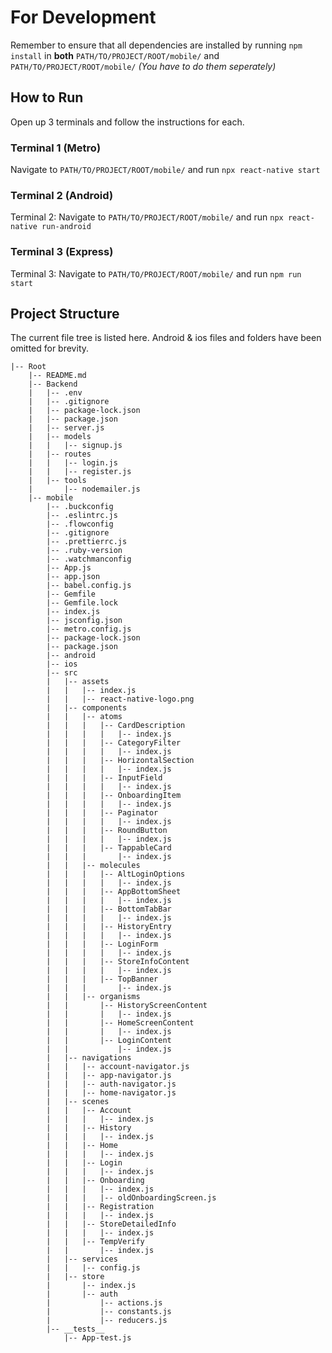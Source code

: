 # For Development

Remember to ensure that all dependencies are installed by running `npm install` in **both** `PATH/TO/PROJECT/ROOT/mobile/` and `PATH/TO/PROJECT/ROOT/mobile/` _(You have to do them seperately)_

## How to Run

Open up 3 terminals and follow the instructions for each.

### Terminal 1 (Metro)

Navigate to `PATH/TO/PROJECT/ROOT/mobile/` and run `npx react-native start`

### Terminal 2 (Android)

Terminal 2: Navigate to `PATH/TO/PROJECT/ROOT/mobile/` and run `npx react-native run-android`

### Terminal 3 (Express)

Terminal 3: Navigate to `PATH/TO/PROJECT/ROOT/mobile/` and run `npm run start`

## Project Structure

The current file tree is listed here. Android & ios files and folders have been omitted for brevity.

```
|-- Root
    |-- README.md
    |-- Backend
    |   |-- .env
    |   |-- .gitignore
    |   |-- package-lock.json
    |   |-- package.json
    |   |-- server.js
    |   |-- models
    |   |   |-- signup.js
    |   |-- routes
    |   |   |-- login.js
    |   |   |-- register.js
    |   |-- tools
    |       |-- nodemailer.js
    |-- mobile
        |-- .buckconfig
        |-- .eslintrc.js
        |-- .flowconfig
        |-- .gitignore
        |-- .prettierrc.js
        |-- .ruby-version
        |-- .watchmanconfig
        |-- App.js
        |-- app.json
        |-- babel.config.js
        |-- Gemfile
        |-- Gemfile.lock
        |-- index.js
        |-- jsconfig.json
        |-- metro.config.js
        |-- package-lock.json
        |-- package.json
        |-- android
        |-- ios
        |-- src
        |   |-- assets
        |   |   |-- index.js
        |   |   |-- react-native-logo.png
        |   |-- components
        |   |   |-- atoms
        |   |   |   |-- CardDescription
        |   |   |   |   |-- index.js
        |   |   |   |-- CategoryFilter
        |   |   |   |   |-- index.js
        |   |   |   |-- HorizontalSection
        |   |   |   |   |-- index.js
        |   |   |   |-- InputField
        |   |   |   |   |-- index.js
        |   |   |   |-- OnboardingItem
        |   |   |   |   |-- index.js
        |   |   |   |-- Paginator
        |   |   |   |   |-- index.js
        |   |   |   |-- RoundButton
        |   |   |   |   |-- index.js
        |   |   |   |-- TappableCard
        |   |   |       |-- index.js
        |   |   |-- molecules
        |   |   |   |-- AltLoginOptions
        |   |   |   |   |-- index.js
        |   |   |   |-- AppBottomSheet
        |   |   |   |   |-- index.js
        |   |   |   |-- BottomTabBar
        |   |   |   |   |-- index.js
        |   |   |   |-- HistoryEntry
        |   |   |   |   |-- index.js
        |   |   |   |-- LoginForm
        |   |   |   |   |-- index.js
        |   |   |   |-- StoreInfoContent
        |   |   |   |   |-- index.js
        |   |   |   |-- TopBanner
        |   |   |       |-- index.js
        |   |   |-- organisms
        |   |       |-- HistoryScreenContent
        |   |       |   |-- index.js
        |   |       |-- HomeScreenContent
        |   |       |   |-- index.js
        |   |       |-- LoginContent
        |   |           |-- index.js
        |   |-- navigations
        |   |   |-- account-navigator.js
        |   |   |-- app-navigator.js
        |   |   |-- auth-navigator.js
        |   |   |-- home-navigator.js
        |   |-- scenes
        |   |   |-- Account
        |   |   |   |-- index.js
        |   |   |-- History
        |   |   |   |-- index.js
        |   |   |-- Home
        |   |   |   |-- index.js
        |   |   |-- Login
        |   |   |   |-- index.js
        |   |   |-- Onboarding
        |   |   |   |-- index.js
        |   |   |   |-- oldOnboardingScreen.js
        |   |   |-- Registration
        |   |   |   |-- index.js
        |   |   |-- StoreDetailedInfo
        |   |   |   |-- index.js
        |   |   |-- TempVerify
        |   |       |-- index.js
        |   |-- services
        |   |   |-- config.js
        |   |-- store
        |       |-- index.js
        |       |-- auth
        |           |-- actions.js
        |           |-- constants.js
        |           |-- reducers.js
        |-- __tests__
            |-- App-test.js
```
